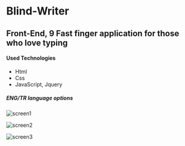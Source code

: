 # Blind-Writer
## Front-End, 9 Fast finger application for those who love typing

#### Used Technologies
* Html
* Css
* JavaScript, Jquery

##### ENG/TR language options

![screen1](https://user-images.githubusercontent.com/101711642/180340267-ac4b0024-12e8-4fe4-8e2c-750841d59260.png)

![screen2](https://user-images.githubusercontent.com/101711642/180340283-fe60c863-2dd7-4ab6-a647-865c0077573f.png)

![screen3](https://user-images.githubusercontent.com/101711642/180340290-89ee2d69-c55f-4876-a3d2-544e935a2a04.png)

